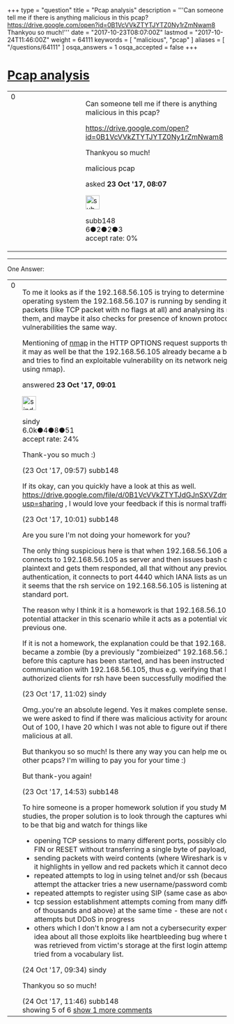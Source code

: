 +++
type = "question"
title = "Pcap analysis"
description = '''Can someone tell me if there is anything malicious in this pcap? https://drive.google.com/open?id=0B1VcVVkZTYTJYTZ0Ny1rZmNwam8 Thankyou so much!'''
date = "2017-10-23T08:07:00Z"
lastmod = "2017-10-24T11:46:00Z"
weight = 64111
keywords = [ "malicious", "pcap" ]
aliases = [ "/questions/64111" ]
osqa_answers = 1
osqa_accepted = false
+++

<div class="headNormal">

# [Pcap analysis](/questions/64111/pcap-analysis)

</div>

<div id="main-body">

<div id="askform">

<table id="question-table" style="width:100%;"><colgroup><col style="width: 50%" /><col style="width: 50%" /></colgroup><tbody><tr class="odd"><td style="width: 30px; vertical-align: top"><div class="vote-buttons"><span id="post-64111-upvote" class="ajax-command post-vote up" rel="nofollow" title="I like this post (click again to cancel)"> </span><div id="post-64111-score" class="post-score" title="current number of votes">0</div><span id="post-64111-downvote" class="ajax-command post-vote down" rel="nofollow" title="I dont like this post (click again to cancel)"> </span> <span id="favorite-mark" class="ajax-command favorite-mark" rel="nofollow" title="mark/unmark this question as favorite (click again to cancel)"> </span><div id="favorite-count" class="favorite-count"></div></div></td><td><div id="item-right"><div class="question-body"><p>Can someone tell me if there is anything malicious in this pcap?</p><p><a href="https://drive.google.com/open?id=0B1VcVVkZTYTJYTZ0Ny1rZmNwam8">https://drive.google.com/open?id=0B1VcVVkZTYTJYTZ0Ny1rZmNwam8</a></p><p>Thankyou so much!</p></div><div id="question-tags" class="tags-container tags"><span class="post-tag tag-link-malicious" rel="tag" title="see questions tagged &#39;malicious&#39;">malicious</span> <span class="post-tag tag-link-pcap" rel="tag" title="see questions tagged &#39;pcap&#39;">pcap</span></div><div id="question-controls" class="post-controls"></div><div class="post-update-info-container"><div class="post-update-info post-update-info-user"><p>asked <strong>23 Oct '17, 08:07</strong></p><img src="https://secure.gravatar.com/avatar/42a40141589fe4f48f4a73360ee6474f?s=32&amp;d=identicon&amp;r=g" class="gravatar" width="32" height="32" alt="subb148&#39;s gravatar image" /><p><span>subb148</span><br />
<span class="score" title="6 reputation points">6</span><span title="2 badges"><span class="badge1">●</span><span class="badgecount">2</span></span><span title="2 badges"><span class="silver">●</span><span class="badgecount">2</span></span><span title="3 badges"><span class="bronze">●</span><span class="badgecount">3</span></span><br />
<span class="accept_rate" title="Rate of the user&#39;s accepted answers">accept rate:</span> <span title="subb148 has no accepted answers">0%</span></p></div></div><div id="comments-container-64111" class="comments-container"></div><div id="comment-tools-64111" class="comment-tools"></div><div class="clear"></div><div id="comment-64111-form-container" class="comment-form-container"></div><div class="clear"></div></div></td></tr></tbody></table>

------------------------------------------------------------------------

<div class="tabBar">

<span id="sort-top"></span>

<div class="headQuestions">

One Answer:

</div>

</div>

<span id="64113"></span>

<div id="answer-container-64113" class="answer">

<table style="width:100%;"><colgroup><col style="width: 50%" /><col style="width: 50%" /></colgroup><tbody><tr class="odd"><td style="width: 30px; vertical-align: top"><div class="vote-buttons"><span id="post-64113-upvote" class="ajax-command post-vote up" rel="nofollow" title="I like this post (click again to cancel)"> </span><div id="post-64113-score" class="post-score" title="current number of votes">0</div><span id="post-64113-downvote" class="ajax-command post-vote down" rel="nofollow" title="I dont like this post (click again to cancel)"> </span></div></td><td><div class="item-right"><div class="answer-body"><p>To me it looks as if the 192.168.56.105 is trying to determine what operating system the 192.168.56.107 is running by sending it various weird packets (like TCP packet with no flags at all) and analysing its reaction to them, and maybe it also checks for presence of known protocol stack vulnerabilities the same way.</p><p>Mentioning of <a href="https://nmap.org/">nmap</a> in the HTTP OPTIONS request supports this theory, but it may as well be that the 192.168.56.105 already became a botnet zombie and tries to find an exploitable vulnerability on its network neighbor (possibly using nmap).</p></div><div class="answer-controls post-controls"></div><div class="post-update-info-container"><div class="post-update-info post-update-info-user"><p>answered <strong>23 Oct '17, 09:01</strong></p><img src="https://secure.gravatar.com/avatar/00fc6e2633725bd871ff636f0175eabc?s=32&amp;d=identicon&amp;r=g" class="gravatar" width="32" height="32" alt="sindy&#39;s gravatar image" /><p><span>sindy</span><br />
<span class="score" title="6049 reputation points"><span>6.0k</span></span><span title="4 badges"><span class="badge1">●</span><span class="badgecount">4</span></span><span title="8 badges"><span class="silver">●</span><span class="badgecount">8</span></span><span title="51 badges"><span class="bronze">●</span><span class="badgecount">51</span></span><br />
<span class="accept_rate" title="Rate of the user&#39;s accepted answers">accept rate:</span> <span title="sindy has 110 accepted answers">24%</span></p></div></div><div id="comments-container-64113" class="comments-container"><span id="64115"></span><div id="comment-64115" class="comment"><div id="post-64115-score" class="comment-score"></div><div class="comment-text"><p>Thank-you so much :)</p></div><div id="comment-64115-info" class="comment-info"><span class="comment-age">(23 Oct '17, 09:57)</span> <span class="comment-user userinfo">subb148</span></div></div><span id="64117"></span><div id="comment-64117" class="comment"><div id="post-64117-score" class="comment-score"></div><div class="comment-text"><p>If its okay, can you quickly have a look at this as well. <a href="https://drive.google.com/file/d/0B1VcVVkZTYTJdGJnSXVZdm9qaWM/view?usp=sharing">https://drive.google.com/file/d/0B1VcVVkZTYTJdGJnSXVZdm9qaWM/view?usp=sharing</a> , I would love your feedback if this is normal traffic or not :)</p></div><div id="comment-64117-info" class="comment-info"><span class="comment-age">(23 Oct '17, 10:01)</span> <span class="comment-user userinfo">subb148</span></div></div><span id="64118"></span><div id="comment-64118" class="comment"><div id="post-64118-score" class="comment-score"></div><div class="comment-text"><p>Are you sure I'm not doing your homework for you?</p><p>The only thing suspicious here is that when 192.168.56.106 as tcp client connects to 192.168.56.105 as server and then issues bash commands in plaintext and gets them responded, all that without any previous authentication, it connects to port 4440 which IANA lists as unassigned. So it seems that the rsh service on 192.168.56.105 is listening at a non-standard port.</p><p>The reason why I think it is a homework is that 192.168.56.105 acts as a potential attacker in this scenario while it acts as a potential victim in the previous one.</p><p>If it is not a homework, the explanation could be that 192.168.56.106 has became a zombie (by a previously "zombieized" 192.168.56.105) already before this capture has been started, and has been instructed to test rsh communication with 192.168.56.105, thus e.g. verifying that lists of authorized clients for rsh have been successfully modified there.</p></div><div id="comment-64118-info" class="comment-info"><span class="comment-age">(23 Oct '17, 11:02)</span> <span class="comment-user userinfo">sindy</span></div></div><span id="64129"></span><div id="comment-64129" class="comment"><div id="post-64129-score" class="comment-score"></div><div class="comment-text"><p>Omg..you're an absolute legend. Yes it makes complete sense. I'm at Uni and we were asked to find if there was malicious activity for around 100 pcaps. Out of 100, I have 20 which I was not able to figure out if there was anything malicious at all.</p><p>But thankyou so so much! Is there any way you can help me out with the other pcaps? I'm willing to pay you for your time :)</p><p>But thank-you again!</p></div><div id="comment-64129-info" class="comment-info"><span class="comment-age">(23 Oct '17, 14:53)</span> <span class="comment-user userinfo">subb148</span></div></div><span id="64159"></span><div id="comment-64159" class="comment"><div id="post-64159-score" class="comment-score"></div><div class="comment-text"><p>To hire someone is a proper homework solution if you study MBA :-) For IT studies, the proper solution is to look through the captures which seem not to be that big and watch for things like</p><ul><li>opening TCP sessions to many different ports, possibly closing them with FIN or RESET without transferring a single byte of payload,</li><li>sending packets with weird contents (where Wireshark is very helpful as it highlights in yellow and red packets which it cannot decode properly,</li><li>repeated attempts to log in using telnet and/or ssh (because with each attempt the attacker tries a new username/password combination),</li><li>repeated attempts to register using SIP (same case as above),</li><li>tcp session establishment attempts coming from many different IPs (tens of thousands and above) at the same time - these are not conquest attempts but DDoS in progress</li><li>others which I don't know a I am not a cybersecurity expert, so I have no idea about all those exploits like heartbleeding bug where the password was retrieved from victim's storage at the first login attempt rather than tried from a vocabulary list.</li></ul></div><div id="comment-64159-info" class="comment-info"><span class="comment-age">(24 Oct '17, 09:34)</span> <span class="comment-user userinfo">sindy</span></div></div><span id="64163"></span><div id="comment-64163" class="comment not_top_scorer"><div id="post-64163-score" class="comment-score"></div><div class="comment-text"><p>Thankyou so so much!</p></div><div id="comment-64163-info" class="comment-info"><span class="comment-age">(24 Oct '17, 11:46)</span> <span class="comment-user userinfo">subb148</span></div></div></div><div id="comment-tools-64113" class="comment-tools"><span class="comments-showing"> showing 5 of 6 </span> <a href="#" class="show-all-comments-link">show 1 more comments</a></div><div class="clear"></div><div id="comment-64113-form-container" class="comment-form-container"></div><div class="clear"></div></div></td></tr></tbody></table>

</div>

<div class="paginator-container-left">

</div>

</div>

</div>

